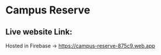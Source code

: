 # Campus Reserve

## Live website Link:

Hosted in Firebase -> https://campus-reserve-875c9.web.app

